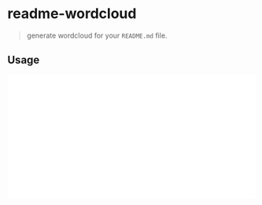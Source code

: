 # readme-wordcloud

> generate wordcloud for your `README.md` file.

## Usage

![word-cloud](https://github.com/Plumbiu/readme-word-cloud/blob/main/word-cloud.png)